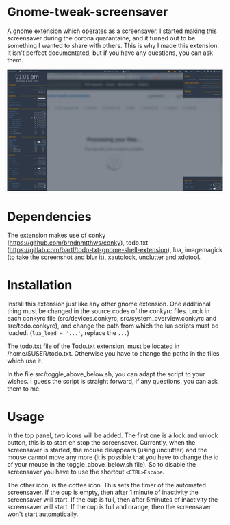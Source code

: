 # Gnome-tweak-screensaver
A gnome extension which operates as a screensaver. I started making this screensaver during the corona quarantaine, and it turned out to be something I wanted to share with others. This is why I made this extension. It isn't perfect documentated, but if you have any questions, you can ask them. 

<p align="center"><img src="Screenshot from 2020-06-06 01-01-57.png"></p>

# Dependencies
The extension makes use of conky (https://github.com/brndnmtthws/conky), todo.txt (https://gitlab.com/bartl/todo-txt-gnome-shell-extension), lua, imagemagick (to take the screenshot and blur it), xautolock, unclutter and xdotool. 

# Installation
Install this extension just like any other gnome extension. One additional thing must be changed in the source codes of the conkyrc files. Look in each conkyrc file (src/devices.conkyrc, src/system_overview.conkyrc and src/todo.conkyrc), and change the path from which the lua scripts must be loaded. (`lua_load = '...'`, replace the `...`)

The todo.txt file of the Todo.txt extension, must be located in /home/$USER/todo.txt. Otherwise you have to change the paths in the files which use it.

In the file src/toggle_above_below.sh, you can adapt the script to your wishes. I guess the script is straight forward, if any questions, you can ask them to me. 

# Usage
In the top panel, two icons will be added. The first one is a lock and unlock button, this is to start en stop the screensaver. Currently, when the screensaver is started, the mouse disappears (using unclutter) and the mouse cannot move any more (it is possible that you have to change the id of your mouse in the toggle_above_below.sh file). So to disable the screensaver you have to use the shortcut `<CTRL>Escape`. 

The other icon, is the coffee icon. This sets the timer of the automated screensaver. If the cup is empty, then after 1 minute of inactivity the screensaver will start. If the cup is full, then after 5minutes of inactivity the screensaver will start. If the cup is full and orange, then the screensaver won't start automatically.
